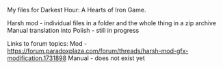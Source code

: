 My files for Darkest Hour: A Hearts of Iron Game.

Harsh mod - individual files in a folder and the whole thing in a zip archive
Manual translation into Polish - still in progress



Links to forum topics:
Mod - https://forum.paradoxplaza.com/forum/threads/harsh-mod-gfx-modification.1731898
Manual - does not exist yet
